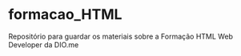 # formacao_HTML
Repositório para guardar os materiais sobre a Formação HTML Web Developer da DIO.me
